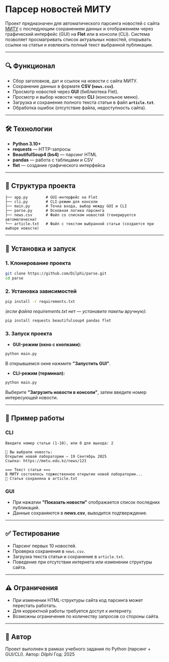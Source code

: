 # Парсер новостей МИТУ

Проект предназначен для автоматического парсинга новостей с сайта [МИТУ](https://metu.edu.kz) с последующим сохранением данных и отображением через графический интерфейс (GUI) на **Flet** или в консоли (CLI).
Система позволяет просматривать список актуальных новостей, открывать ссылки на статьи и извлекать полный текст выбранной публикации.

---

## 🔍 Функционал

* Сбор заголовков, дат и ссылок на новости с сайта МИТУ.
* Сохранение данных в формате **CSV (`news.csv`)**.
* Просмотр новостей через **GUI** (библиотека Flet).
* Просмотр и выбор новости через **CLI** (консольное меню).
* Загрузка и сохранение полного текста статьи в файл **`article.txt`**.
* Обработка ошибок (отсутствие файла, недоступность сайта).

---

## 🛠️ Технологии

* **Python 3.10+**
* **requests** — HTTP-запросы
* **BeautifulSoup4 (bs4)** — парсинг HTML
* **pandas** — работа с таблицами и CSV
* **flet** — создание графического интерфейса

---

## 📂 Структура проекта

```
├── app.py        # GUI-интерфейс на Flet
├── cli.py        # CLI-режим для консоли
├── main.py       # Точка входа, выбор между GUI и CLI
├── parse.py      # Основная логика парсинга
├── news.csv      # Файл со списком новостей (генерируется автоматически)
└── article.txt   # Файл с текстом выбранной статьи (создается при выборе новости)
```

---

## 🚀 Установка и запуск

### 1. Клонирование проекта

```bash
git clone https://github.com/Dilphi/parse.git
cd parse
```

### 2. Установка зависимостей

```bash
pip install -r requirements.txt
```

*(если файла requirements.txt нет — установите пакеты вручную)*:

```bash
pip install requests beautifulsoup4 pandas flet
```

### 3. Запуск проекта

* **GUI-режим (окно с кнопками):**

```bash
python main.py
```

В открывшемся окне нажмите **"Запустить GUI"**.

* **CLI-режим (терминал):**

```bash
python main.py
```

Выберите **"Загрузить новости в консоли"**, затем введите номер интересующей новости.

---

## 📖 Пример работы

### CLI

```
Введите номер статьи (1-10), или 0 для выхода: 2

📌 Вы выбрали новость:
Открытие новой лаборатории — 19 Сентябрь 2025
Ссылка: https://metu.edu.kz/news/123

=== Текст статьи ===
В МИТУ состоялось торжественное открытие новой лаборатории...
💾 Статья сохранена в article.txt
```

### GUI

* При нажатии **"Показать новости"** отображается список последних публикаций.
* Данные сохраняются в **news.csv**, выводится подтверждение.

---

## ✅ Тестирование

* Парсинг первых 10 новостей.
* Проверка сохранения в `news.csv`.
* Загрузка текста статьи и сохранение в `article.txt`.
* Поведение при отсутствии интернета или изменении структуры сайта.

---

## ⚠️ Ограничения

* При изменении HTML-структуры сайта код парсинга может перестать работать.
* Для корректной работы требуется доступ к интернету.
* Возможны ограничения по количеству запросов со стороны сайта.

---

## 📌 Автор

Проект выполнен в рамках учебного задания по Python (парсинг + GUI/CLI).
Автор: *Dilphi*
Год: 2025

